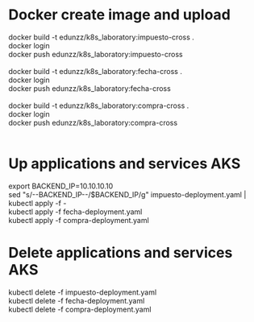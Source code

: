 # Docker create image and upload
docker build -t edunzz/k8s_laboratory:impuesto-cross .
<br>
docker login
<br>
docker push edunzz/k8s_laboratory:impuesto-cross
<br>
<br>
docker build -t edunzz/k8s_laboratory:fecha-cross .
<br>
docker login
<br>
docker push edunzz/k8s_laboratory:fecha-cross
<br>
<br>
docker build -t edunzz/k8s_laboratory:compra-cross .
<br>
docker login
<br>
docker push edunzz/k8s_laboratory:compra-cross
<br>
<br>

# Up applications and services AKS
export BACKEND_IP=10.10.10.10
<br>
sed "s/--BACKEND_IP--/$BACKEND_IP/g" impuesto-deployment.yaml | kubectl apply -f -
<br>
kubectl apply -f fecha-deployment.yaml
<br>
kubectl apply -f compra-deployment.yaml
<br>
# Delete applications and services AKS
kubectl delete -f impuesto-deployment.yaml
<br>
kubectl delete -f fecha-deployment.yaml
<br>
kubectl delete -f compra-deployment.yaml
<br>
